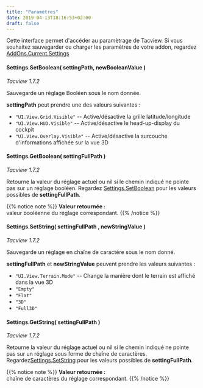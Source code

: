 ```yaml
---
title: "Paramètres"
date: 2019-04-13T18:16:53+02:00
draft: false
---
```


Cette interface permet d'accéder au paramètrage de Tacview.
Si vous souhaitez sauvegarder ou charger les paramètres de votre addon, regardez [AddOns.Current.Settings](/lua-core-interface/addons/#addons-current-settings-setboolean-settingname-newbooleanvalue-tacview-1-7-2)


#### Settings.SetBoolean( settingPath, newBooleanValue )
*Tacview 1.7.2*

Sauvegarde un réglage Booléen sous le nom donnée.

**settingPath** peut prendre une des valeurs suivantes :

*	`"UI.View.Grid.Visible"`			-- Active/désactive la grille latitude/longitude
*	`"UI.View.HUD.Visible"`			-- Active/désactive le head-up-display du cockpit
*	`"UI.View.Overlay.Visible"`		-- Active/désactive la surcouche d'informations affichée sur la vue 3D


#### Settings.GetBoolean( settingFullPath )
*Tacview 1.7.2*

Retourne la valeur du réglage actuel ou nil si le chemin indiqué ne pointe pas sur un réglage booléen.
Regardez [Settings.SetBoolean](/lua-core-interface/settings/#settings-setboolean-settingpath-newbooleanvalue) pour les valeurs possibles de **settingFullPath**.

{{% notice note %}}
**Valeur retournée :**<br>
valeur booléenne du réglage correspondant.
{{% /notice %}}


#### Settings.SetString( settingFullPath , newStringValue )
*Tacview 1.7.2*

Sauvegarde un réglage en chaîne de caractère sous le nom donné.

**settingFullPath** et **newStringValue** peuvent prendre les valeurs suivantes :

*	`"UI.View.Terrain.Mode"` -- Change la manière dont le terrain est affiché dans la vue 3D
*	`"Empty"`
*	`"Flat"`
*	`"3D"`
*	`"Full3D"`


#### Settings.GetString( settingFullPath )
*Tacview 1.7.2*

Retourne la valeur du réglage actuel ou nil si le chemin indiqué ne pointe pas sur un réglage sous forme de chaîne de caractères.
Regardez[Settings.SetString](/lua-core-interface/settings/#settings-setstring-settingfullpath-newstringvalue) pour les valeurs possibles de **settingFullPath**.

{{% notice note %}}
**Valeur retournée :**<br>
chaîne de caractères du réglage correspondant.
{{% /notice %}}
